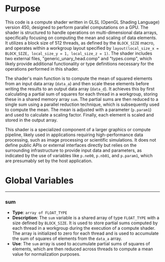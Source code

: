 # Purpose
This code is a compute shader written in GLSL (OpenGL Shading Language) version 450, designed to perform parallel computations on a GPU. The shader is structured to handle operations on multi-dimensional data arrays, specifically focusing on computing the mean and scaling of data elements. It utilizes a block size of 512 threads, as defined by the `BLOCK_SIZE` macro, and operates within a workgroup layout specified by `layout(local_size_x = BLOCK_SIZE, local_size_y = 1, local_size_z = 1)`. The shader includes two external files, "generic_unary_head.comp" and "types.comp", which likely provide additional functionality or type definitions necessary for the operations performed in this shader.

The shader's main function is to compute the mean of squared elements from an input data array (`data_a`) and then scale these elements before writing the results to an output data array (`data_d`). It achieves this by first calculating a partial sum of squares for each thread in a workgroup, storing these in a shared memory array `sum`. The partial sums are then reduced to a single sum using a parallel reduction technique, which is subsequently used to compute the mean. The mean is adjusted with a parameter (`p.param1`) and used to calculate a scaling factor. Finally, each element is scaled and stored in the output array.

This shader is a specialized component of a larger graphics or compute pipeline, likely used in applications requiring high-performance data processing, such as image processing or scientific simulations. It does not define public APIs or external interfaces directly but relies on the surrounding infrastructure to provide input data and parameters, as indicated by the use of variables like `p.ne00`, `p.nb01`, and `p.param1`, which are presumably set by the host application.
# Global Variables

---
### sum
- **Type**: `array of FLOAT_TYPE`
- **Description**: The `sum` variable is a shared array of type `FLOAT_TYPE` with a size defined by `BLOCK_SIZE`. It is used to store partial sums computed by each thread in a workgroup during the execution of a compute shader. The array is initialized to zero for each thread and is used to accumulate the sum of squares of elements from the `data_a` array.
- **Use**: The `sum` array is used to accumulate partial sums of squares of elements, which are then reduced across threads to compute a mean value for normalization purposes.


